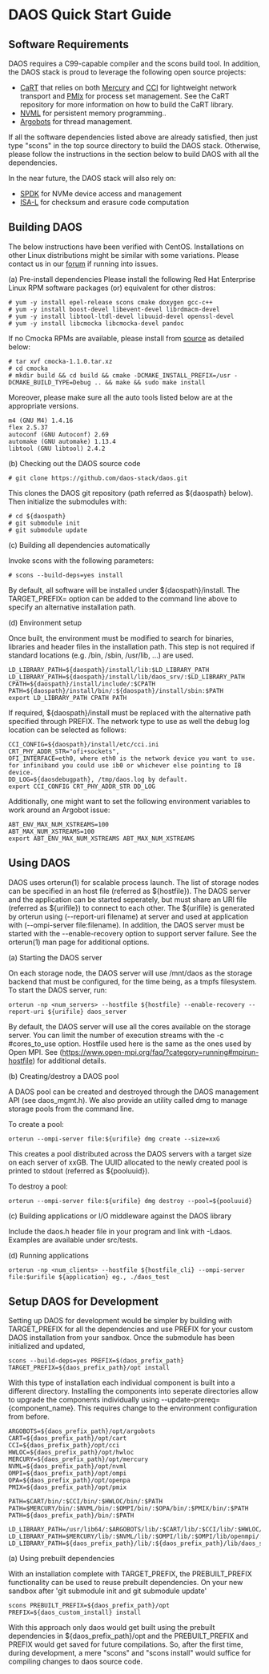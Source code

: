 # DAOS Quick Start Guide

## Software Requirements

DAOS requires a C99-capable compiler and the scons build tool. In addition, the DAOS stack is proud to leverage the following open source projects:
- [CaRT](https://github.com/daos-stack/cart) that relies on both [Mercury](https://mercury-hpc.github.io) and [CCI](http://cci-forum.com/wp-content/uploads/2015/12/cci-0.3.0.tar.gz) for lightweight network transport and [PMIx](https://github.com/pmix/master) for process set management. See the CaRT repository for more information on how to build the CaRT library.
- [NVML](https://github.com/pmem/nvml.git) for persistent memory programming..
- [Argobots](https://github.com/pmodels/argobots) for thread management.

If all the software dependencies listed above are already satisfied, then just type "scons" in the top source directory to build the DAOS stack. Otherwise, please follow the instructions in the section below to build DAOS with all the dependencies.

In the near future, the DAOS stack will also rely on:
- [SPDK](http://spdk.io) for NVMe device access and management
- [ISA-L](https://github.com/01org/isa-l) for checksum and erasure code computation

## Building DAOS

The below instructions have been verified with CentOS. Installations on other Linux distributions might be similar with some variations. Please contact us in our [forum](users@daos.groups.io) if running into issues.

(a) Pre-install dependencies
Please install the following Red Hat Enterprise Linux RPM software packages (or) equivalent for other distros:

    # yum -y install epel-release scons cmake doxygen gcc-c++
    # yum -y install boost-devel libevent-devel librdmacm-devel
    # yum -y install libtool-ltdl-devel libuuid-devel openssl-devel
    # yum -y install libcmocka libcmocka-devel pandoc

If no Cmocka RPMs are available, please install from [source](https://cmocka.org/files/1.1/cmocka-1.1.0.tar.xz) as detailed below:

    # tar xvf cmocka-1.1.0.tar.xz
    # cd cmocka
    # mkdir build && cd build && cmake -DCMAKE_INSTALL_PREFIX=/usr -DCMAKE_BUILD_TYPE=Debug .. && make && sudo make install

Moreover, please make sure all the auto tools listed below are at the appropriate versions.

    m4 (GNU M4) 1.4.16
    flex 2.5.37
    autoconf (GNU Autoconf) 2.69
    automake (GNU automake) 1.13.4
    libtool (GNU libtool) 2.4.2

(b) Checking out the DAOS source code

    # git clone https://github.com/daos-stack/daos.git

This clones the DAOS git repository (path referred as \${daospath} below). Then initialize the submodules with:

    # cd ${daospath}
    # git submodule init
    # git submodule update

(c) Building all dependencies automatically

Invoke scons with the following parameters:

    # scons --build-deps=yes install

By default, all software will be installed under \${daospath}/install. The TARGET\_PREFIX= option can be added to the command line above to specify an alternative installation path.

(d) Environment setup

Once built, the environment must be modified to search for binaries, libraries and header files in the installation path. This step is not required if standard locations (e.g. /bin, /sbin, /usr/lib, ...) are used.

    LD_LIBRARY_PATH=${daospath}/install/lib:$LD_LIBRARY_PATH
    LD_LIBRARY_PATH=${daospath}/install/lib/daos_srv/:$LD_LIBRARY_PATH
    CPATH=${daospath}/install/include/:$CPATH
    PATH=${daospath}/install/bin/:${daospath}/install/sbin:$PATH
    export LD_LIBRARY_PATH CPATH PATH

If required, \${daospath}/install must be replaced with the alternative path specified through PREFIX. The network type to use as well the debug log location can be selected as follows:

    CCI_CONFIG=${daospath}/install/etc/cci.ini
    CRT_PHY_ADDR_STR="ofi+sockets",
	OFI_INTERFACE=eth0, where eth0 is the network device you want to use.
	for infiniband you could use ib0 or whichever else pointing to IB device.
    DD_LOG=${daosdebugpath}, /tmp/daos.log by default.
    export CCI_CONFIG CRT_PHY_ADDR_STR DD_LOG

Additionally, one might want to set the following environment variables to work around an Argobot issue:

    ABT_ENV_MAX_NUM_XSTREAMS=100
    ABT_MAX_NUM_XSTREAMS=100
    export ABT_ENV_MAX_NUM_XSTREAMS ABT_MAX_NUM_XSTREAMS

## Using DAOS

DAOS uses orterun(1) for scalable process launch. The list of storage nodes can be specified in an host file (referred as \${hostfile}). The DAOS server and the application can be started seperately, but must share an URI file (referred as \${urifile}) to connect to each other. The \${urifile} is generated by orterun using (\-\-report-uri filename) at server and used at application with (\-\-ompi-server file:filename). In addition, the DAOS server must be started with the \-\-enable-recovery option to support server failure. See the orterun(1) man page for additional options.

(a) Starting the DAOS server

On each storage node, the DAOS server will use /mnt/daos as the storage backend that must be configured, for the time being, as a tmpfs filesystem. To start the DAOS server, run:

    orterun -np <num_servers> --hostfile ${hostfile} --enable-recovery --report-uri ${urifile} daos_server

By default, the DAOS server will use all the cores available on the storage server. You can limit the number of execution streams with the -c #cores\_to\_use option.
Hostfile used here is the same as the ones used by Open MPI. See (https://www.open-mpi.org/faq/?category=running#mpirun-hostfile) for additional details.

(b) Creating/destroy a DAOS pool

A DAOS pool can be created and destroyed through the DAOS management API (see  daos\_mgmt.h). We also provide an utility called dmg to manage storage pools from the command line.

To create a pool:

    orterun --ompi-server file:${urifile} dmg create --size=xxG

This creates a pool distributed across the DAOS servers with a target size on each server of xxGB. The UUID allocated to the newly created pool is printed to stdout (referred as \${pooluuid}).

To destroy a pool:

    orterun --ompi-server file:${urifile} dmg destroy --pool=${pooluuid}

(c) Building applications or I/O middleware against the DAOS library

Include the daos.h header file in your program and link with -Ldaos. Examples are available under src/tests.

(d) Running applications

    orterun -np <num_clients> --hostfile ${hostfile_cli} --ompi-server file:$urifile ${application} eg., ./daos_test

## Setup DAOS for Development

Setting up DAOS for development would be simpler by building with TARGET\_PREFIX for all the dependencies and use PREFIX for your custom DAOS installation from your sandbox. Once the submodule has been initialized and updated,

    scons --build-deps=yes PREFIX=$(daos_prefix_path} TARGET_PREFIX=${daos_prefix_path}/opt install

With this type of installation each individual component is built into a different directory. Installing the components into seperate directories allow to upgrade the components individually using --update-prereq={component\_name}. This requires change to the environment configuration from before.


    ARGOBOTS=${daos_prefix_path}/opt/argobots
    CART=${daos_prefix_path}/opt/cart
    CCI=${daos_prefix_path}/opt/cci
    HWLOC=${daos_prefix_path}/opt/hwloc
    MERCURY=${daos_prefix_path}/opt/mercury
    NVML=${daos_prefix_path}/opt/nvml
    OMPI=${daos_prefix_path}/opt/ompi
    OPA=${daos_prefix_path}/opt/openpa
    PMIX=${daos_prefix_path}/opt/pmix

    PATH=$CART/bin/:$CCI/bin/:$HWLOC/bin/:$PATH
    PATH=$MERCURY/bin/:$NVML/bin/:$OMPI/bin/:$OPA/bin/:$PMIX/bin/:$PATH
    PATH=${daos_prefix_path}/bin/:$PATH

    LD_LIBRARY_PATH=/usr/lib64/:$ARGOBOTS/lib/:$CART/lib/:$CCI/lib/:$HWLOC/lib/:$LD_LIBRARY_PATH
    LD_LIBRARY_PATH=$MERCURY/lib/:$NVML/lib/:$OMPI/lib/:$OMPI/lib/openmpi/:$OPA/lib/:$PMIX/lib/:$LD_LIBRARY_PATH
    LD_LIBRARY_PATH=${daos_prefix_path}/lib/:${daos_prefix_path}/lib/daos_srv/:$LD_LIBRARY_PATH

(a) Using prebuilt dependencies

With an installation complete with TARGET_PREFIX, the PREBUILT_PREFIX functionality can be used to reuse prebuilt dependencies.
On your new sandbox after 'git submodule init and git submodule update'

    scons PREBUILT_PREFIX=${daos_prefix_path}/opt PREFIX=${daos_custom_install} install

With this approach only daos would get built using the prebuilt dependencies in ${daos_prefix_path}/opt and the PREBUILT_PREFIX and PREFIX would get saved for future compilations. So, after the first time, during development, a mere "scons" and "scons install" would suffice for compiling changes to daos source code.
